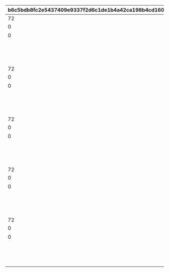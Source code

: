 |b6c5bdb8fc2e5437409e9337f2d6c1de1b4a42ca198b4cd160689a7ce3b94697|4c9ea53884f79de53f6f8aea9487e70e23b8e4fb4860110b4e8f6f1d9fd6e0e4|f0efb0d1bce60829f4906e3576a6d82b53ddf367874fb5f8b0a16d3939687b67|e7a0fd34158844a175a6d3b9e595ed0dc76da8bbfbfe12e6ab46f342e3e18ee6|380cfe1db22563b57f006bd72e47670e9dd22052f44cfc3f65574c17f3a00c46|445188301cbd9ff93d2a36f926be8459d533af4aa9f258e28318ca4c50f280e1|32317e474c6e5c0b99fe12ce2520e93fda18cff1f91e3f3edead76f25f88a331|22a12d0a151dafdc9bd69b8d3b69a52b4be874538a07b569129a43ebfdfc5c94|7cc9334043e61446582fb7602766e77b3bffc791d47f6026f29c259bd829d1ec|e6c5bceae322a80f3128ad72e530af68c41dedfb7e090cddfb083915cf52122c|930d6e763fd00b01e22ac54379ebb8df77b29dbece5ab07b9f3bd11e85f89184|
| --- | --- | --- | --- | --- | --- | --- | --- | --- | --- | --- |
|72|1.65|1|-194|100|1|1001|118511|taq_karin_idle|1|1|
|0||||0|21|1002|vo_minigame_1009_top_001||1|vo_minigame_1009|
|0|0|0|0|8|11|1003|賞品も用意して\nいますので頑張って\nくださいね♪|0|1|118511|
||0.2|||1|3|1004|taq_karin_talk_normal||1|118511|
||||||91|1005|||1|1003|
||0.2|||1|3|1006|taq_karin_idle||1|118511|
|72|1.65|1|-194|100|1|2001|118511|taq_karin_idle|2|1|
|0||||0|21|2002|vo_minigame_1009_top_002||2|vo_minigame_1009|
|0|0|0|0|8|11|2003|みなさんの知識が\n試されますよ|0|2|118511|
||0.2|||1|3|2004|taq_karin_talk_thinking||2|118511|
||||||91|2005|||2|2003|
||0.2|||1|3|2006|taq_karin_idle||2|118511|
|72|1.65|1|-194|100|1|3001|118511|taq_karin_idle|3|1|
|0||||0|21|3002|vo_minigame_1009_top_003||3|vo_minigame_1009|
|0|0|0|0|8|11|3003|世の中にはまだまだ\n知らないことが\nたくさんあるんですね|0|3|118511|
||0.2|||1|3|3004|taq_karin_talk_surprise||3|118511|
||||||91|3005|||3|3003|
||0.2|||1|3|3006|taq_karin_idle||3|118511|
|72|1.65|1|-194|100|1|4001|118511|taq_karin_idle|4|1|
|0||||0|21|4002|vo_minigame_1009_top_004||4|vo_minigame_1009|
|0|0|0|0|8|11|4003|わからないときは\n勘に頼ってみても\nいいと思います|0|4|118511|
||0.2|||1|3|4004|taq_karin_talk_normal2||4|118511|
||||||91|4005|||4|4003|
||0.2|||1|3|4006|taq_karin_idle||4|118511|
|72|1.65|1|-194|100|1|5001|118511|taq_karin_idle|5|1|
|0||||0|21|5002|vo_minigame_1009_top_005||5|vo_minigame_1009|
|0|0|0|0|7|11|5003|仲よく協力して\n全問正解を\n目指してくださいね♪|0|5|118511|
||0.2|||1|3|5004|taq_karin_talk_joy3||5|118511|
||||||91|5005|||5|5003|
||0.2|||1|3|5006|taq_karin_idle||5|118511|